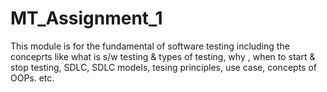 # MT_Assignment_1

This module is for the fundamental of software testing including the conceprts like what is s/w testing & types of testing, why , when to start & stop testing, SDLC, SDLC models, tesing principles, use case, concepts of OOPs. etc. 

